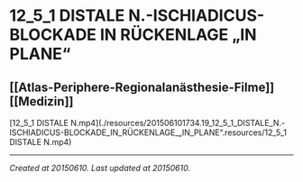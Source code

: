 # 12_5_1 DISTALE N.-ISCHIADICUS-BLOCKADE IN RÜCKENLAGE „IN PLANE“
 [[Atlas-Periphere-Regionalanästhesie-Filme]] [[Medizin]] 
---



[12\_5\_1 DISTALE N.mp4](./resources/201506101734.19_12_5_1_DISTALE_N.-ISCHIADICUS-BLOCKADE_IN_RÜCKENLAGE_„IN_PLANE“.resources/12_5_1 DISTALE N.mp4)

---

_Created at 20150610._
_Last updated at 20150610._



